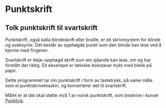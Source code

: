 # Punktskrift
## Tolk punktskrift til svartskrift

Punktskrift, også kalla blindeskrift eller braille, er eit skrivesystem for blinde og svaksynte. Det består av opphøgde punkt som den blinde kan lese ved å kjenne med fingeren.

Svartskrift er ikkje-opphøgd skrift som ein sjåande kan lese, om eg har forstått det riktig. Eit eksempel er latinske bokstavar trykt med blekk på papir.

Dette programmet tar inn punktskrift i form av tastetrykk, på same måte som ei punktskrivemaskin, og konverterer det til svartskrift.

Målet er at det skal støtte nivå 1 av norsk punktskrift, som beskrive i kurset [Punktvis](https://www.statped.no/laringsressurs/syn/Punktvis---kurs-i-punktskrift-med-kortskriftniva-1-for-ungdom-og-voksne-del-1---3/).